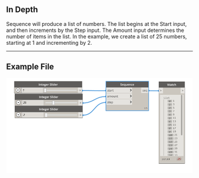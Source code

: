 ## In Depth
Sequence will produce a list of numbers. The list begins at the Start input, and then increments by the Step input. The Amount input determines the number of items in the list. In the example, we create a list of 25 numbers, starting at 1 and incrementing by 2.
___
## Example File

![Sequence](./CoreNodeModels.Sequence_img.jpg)

